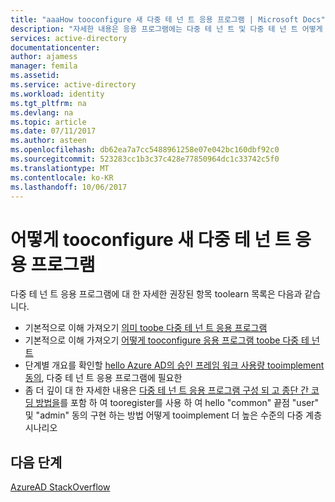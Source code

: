 ```yaml
---
title: "aaaHow tooconfigure 새 다중 테 넌 트 응용 프로그램 | Microsoft Docs"
description: "자세한 내용은 응용 프로그램에는 다중 테 넌 트 및 다중 테 넌 트 어떻게 응용 프로그램과 작동 하는 tooconfigure 방식"
services: active-directory
documentationcenter: 
author: ajamess
manager: femila
ms.assetid: 
ms.service: active-directory
ms.workload: identity
ms.tgt_pltfrm: na
ms.devlang: na
ms.topic: article
ms.date: 07/11/2017
ms.author: asteen
ms.openlocfilehash: db62ea7a7cc5488961258e07e042bc160dbf92c0
ms.sourcegitcommit: 523283cc1b3c37c428e77850964dc1c33742c5f0
ms.translationtype: MT
ms.contentlocale: ko-KR
ms.lasthandoff: 10/06/2017
---
```

# <a name="how-tooconfigure-a-new-multi-tenant-application"></a>어떻게 tooconfigure 새 다중 테 넌 트 응용 프로그램

다중 테 넌 트 응용 프로그램에 대 한 자세한 권장된 항목 toolearn 목록은 다음과 같습니다.

- 기본적으로 이해 가져오기 [의미 toobe 다중 테 넌 트 응용 프로그램](https://docs.microsoft.com/azure/active-directory/develop/active-directory-dev-glossary#multi-tenant-application)
- 기본적으로 이해 가져오기 [어떻게 tooconfigure 응용 프로그램 toobe 다중 테 넌 트](https://docs.microsoft.com/azure/active-directory/develop/active-directory-integrating-applications#configuring-multi-tenant-applications)
- 단계별 개요를 확인할 [hello Azure AD의 승인 프레임 워크 사용량 tooimplement 동의](https://docs.microsoft.com/azure/active-directory/develop/active-directory-integrating-applications#overview-of-the-consent-framework), 다중 테 넌 트 응용 프로그램에 필요한
- 좀 더 깊이 대 한 자세한 내용은 [다중 테 넌 트 응용 프로그램 구성 되 고 종단 간 코딩 방법을](https://docs.microsoft.com/azure/active-directory/develop/active-directory-devhowto-multi-tenant-overview)를 포함 하 여 tooregister를 사용 하 여 hello "common" 끝점 "user" 및 "admin" 동의 구현 하는 방법 어떻게 tooimplement 더 높은 수준의 다중 계층 시나리오

## <a name="next-steps"></a>다음 단계
[AzureAD StackOverflow](http://stackoverflow.com/questions/tagged/azure-active-directory)
